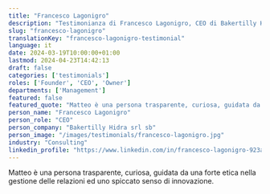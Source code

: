 ```yaml
---
title: "Francesco Lagonigro"
description: "Testimonianza di Francesco Lagonigro, CEO di Bakertilly Hidra srl sb"
slug: "francesco-lagonigro"
translationKey: "francesco-lagonigro-testimonial"
language: it
date: 2024-03-19T10:00:00+01:00
lastmod: 2024-04-23T14:42:13
draft: false
categories: ['testimonials']
roles: ['Founder', 'CEO', 'Owner']
departments: ['Management']
featured: false
featured_quote: "Matteo è una persona trasparente, curiosa, guidata da una forte etica nella gestione delle relazioni ed uno spiccato senso di innovazione."
person_name: "Francesco Lagonigro"
person_role: "CEO"
person_company: "Bakertilly Hidra srl sb"
person_image: "/images/testimonials/francesco-lagonigro.jpg"
industry: "Consulting"
linkedin_profile: "https://www.linkedin.com/in/francesco-lagonigro-923aba31/"
---
```




Matteo è una persona trasparente, curiosa, guidata da una forte etica nella gestione delle relazioni ed uno spiccato senso di innovazione.
